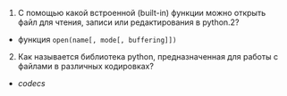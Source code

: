 1. С помощью какой встроенной (built-in) функции можно открыть файл для чтения, записи или редактирования в python.2?
  * функция ```open(name[, mode[, buffering]])```
2. Как называется библиотека python, предназначенная для работы с файлами в различных кодировках?
  * _codecs_
